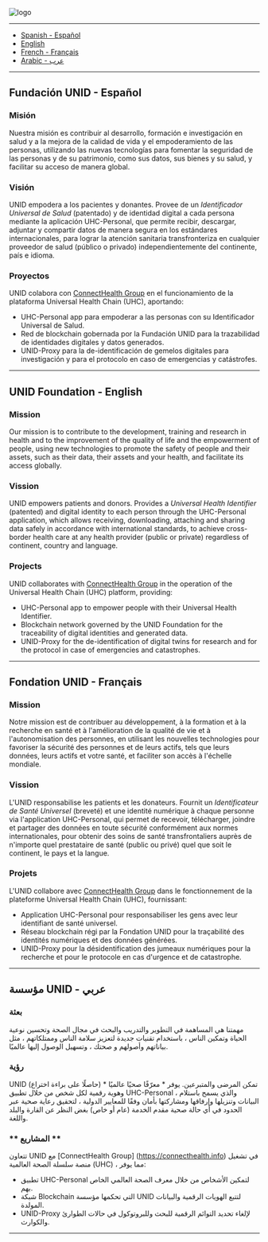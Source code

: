 ![logo](https://avatars.githubusercontent.com/u/115964873?s=200&v=4)

---

- [Spanish - Español](./README.md#fundación-unid---español) 
- [English](./README.md#unid-foundation---english)
- [French - Français](./README.md#fondation-unid---français)
- [Arabic - عرب](./README.md#مؤسسة-unid---عربي)
---

## Fundación UNID - Español

### **Misión**

Nuestra misión es contribuir al desarrollo, formación e investigación en salud y a la mejora de la calidad de vida y el empoderamiento de las personas, utilizando las nuevas tecnologías para fomentar la seguridad de las personas y de su patrimonio, como sus datos, sus bienes y su salud, y facilitar su acceso de manera global.

### **Visión**

UNID empodera a los pacientes y donantes. Provee de un *Identificador Universal de Salud* (patentado) y de identidad digital a cada persona mediante la aplicación UHC-Personal, que permite recibir, descargar, adjuntar y compartir datos de manera segura en los estándares internacionales, para lograr la atención sanitaria transfronteriza en cualquier proveedor de salud (público o privado) independientemente del continente, país e idioma.

### **Proyectos**

UNID colabora con [ConnectHealth Group](https://connecthealth.info) en el funcionamiento de la plataforma Universal Health Chain (UHC), aportando: 
  - UHC-Personal app para empoderar a las personas con su Identificador Universal de Salud.
  - Red de blockchain gobernada por la Fundación UNID para la trazabilidad de identidades digitales y datos generados.
  - UNID-Proxy para la de-identificación de gemelos digitales para investigación y para el protocolo en caso de emergencias y catástrofes.

---

## UNID Foundation - English

### **Mission**

Our mission is to contribute to the development, training and research in health and to the improvement of the quality of life and the empowerment of people, using new technologies to promote the safety of people and their assets, such as their data, their assets and your health, and facilitate its access globally.

### **Vission**

UNID empowers patients and donors. Provides a *Universal Health Identifier* (patented) and digital identity to each person through the UHC-Personal application, which allows receiving, downloading, attaching and sharing data safely in accordance with international standards, to achieve cross-border health care at any health provider (public or private) regardless of continent, country and language.

### **Projects**

UNID collaborates with [ConnectHealth Group](https://connecthealth.info) in the operation of the Universal Health Chain (UHC) platform, providing:
   - UHC-Personal app to empower people with their Universal Health Identifier.
   - Blockchain network governed by the UNID Foundation for the traceability of digital identities and generated data.
   - UNID-Proxy for the de-identification of digital twins for research and for the protocol in case of emergencies and catastrophes.

---

## Fondation UNID - Français

### **Mission**

Notre mission est de contribuer au développement, à la formation et à la recherche en santé et à l'amélioration de la qualité de vie et à l'autonomisation des personnes, en utilisant les nouvelles technologies pour favoriser la sécurité des personnes et de leurs actifs, tels que leurs données, leurs actifs et votre santé, et faciliter son accès à l'échelle mondiale.

### **Vission**

L'UNID responsabilise les patients et les donateurs. Fournit un *Identificateur de Santé Universel* (breveté) et une identité numérique à chaque personne via l'application UHC-Personal, qui permet de recevoir, télécharger, joindre et partager des données en toute sécurité conformément aux normes internationales, pour obtenir des soins de santé transfrontaliers auprès de n'importe quel prestataire de santé (public ou privé) quel que soit le continent, le pays et la langue.

### **Projets**

L'UNID collabore avec [ConnectHealth Group](https://connecthealth.info) dans le fonctionnement de la plateforme Universal Health Chain (UHC), fournissant:
   - Application UHC-Personal pour responsabiliser les gens avec leur identifiant de santé universel.
   - Réseau blockchain régi par la Fondation UNID pour la traçabilité des identités numériques et des données générées.
   - UNID-Proxy pour la désidentification des jumeaux numériques pour la recherche et pour le protocole en cas d'urgence et de catastrophe.

---

## مؤسسة UNID - عربي

### **بعثة**

مهمتنا هي المساهمة في التطوير والتدريب والبحث في مجال الصحة وتحسين نوعية الحياة وتمكين الناس ، باستخدام تقنيات جديدة لتعزيز سلامة الناس وممتلكاتهم ، مثل بياناتهم وأصولهم و صحتك ، وتسهيل الوصول إليها عالميًا.

### **رؤية**

UNID تمكن المرضى والمتبرعين. يوفر * معرّفًا صحيًا عالميًا * (حاصلًا على براءة اختراع) وهوية رقمية لكل شخص من خلال تطبيق UHC-Personal ، والذي يسمح باستلام البيانات وتنزيلها وإرفاقها ومشاركتها بأمان وفقًا للمعايير الدولية ، لتحقيق رعاية صحية عبر الحدود في أي حالة صحية مقدم الخدمة (عام أو خاص) بغض النظر عن القارة والبلد واللغة.

### ** المشاريع **

تتعاون UNID مع [ConnectHealth Group] (https://connecthealth.info) في تشغيل منصة سلسلة الصحة العالمية (UHC) ، مما يوفر:
   - تطبيق UHC-Personal لتمكين الأشخاص من خلال معرف الصحة العالمي الخاص بهم.
   - شبكة Blockchain التي تحكمها مؤسسة UNID لتتبع الهويات الرقمية والبيانات المولدة.
   - UNID-Proxy لإلغاء تحديد التوائم الرقمية للبحث وللبروتوكول في حالات الطوارئ والكوارث.

---

